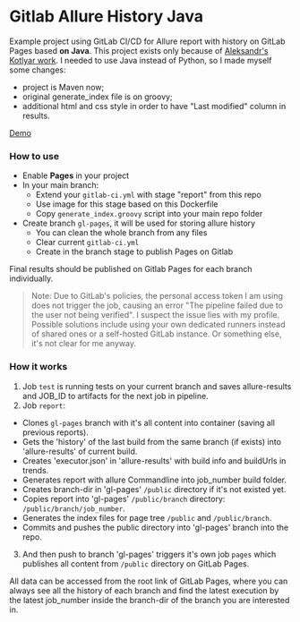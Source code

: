 # Gitlab Allure History Java

Example project using GitLab CI/CD for Allure report with history on GitLab Pages based **on Java**. This project exists only because of [Aleksandr's Kotlyar work](https://github.com/aleksandr-kotlyar/gitlab-allure-history/tree/master).
I needed to use Java instead of Python, so I made myself some changes:

- project is Maven now;
- original generate_index file is on groovy;
- additional html and css style in order to have "Last modified" column in results.

[Demo](https://gkalian.gitlab.io/gitlab-allure-history-java/)

### How to use

- Enable **Pages** in your project
- In your main branch:
  - Extend your `gitlab-ci.yml` with stage "report" from this repo
  - Use image for this stage based on this Dockerfile
  - Copy `generate_index.groovy` script into your main repo folder
- Create branch `gl-pages`, it will be used for storing allure history
    - You can clean the whole branch from any files
    - Clear current `gitlab-ci.yml`
    - Create in the branch stage to publish Pages on Gitlab

Final results should be published on Gitlab Pages for each branch individually. 

> Note: Due to GitLab's policies, the personal access token I am using does not trigger the job, causing an error "The pipeline failed due to the user not being verified". I suspect the issue lies with my profile. Possible solutions include using your own dedicated runners instead of shared ones or a self-hosted GitLab instance. Or something else, it's not clear for me anyway. 

### How it works

1. Job `test` is running tests on your current branch and saves allure-results and JOB_ID to artifacts for the next job in pipeline.
2. Job `report`:
  - Clones `gl-pages` branch with it's all content into container (saving all previous reports).
  - Gets the 'history' of the last build from the same branch (if exists) into 'allure-results' of current build.
  - Creates 'executor.json' in 'allure-results' with build info and buildUrls in trends.
  - Generates report with allure Commandline into job_number build folder.
  - Creates branch-dir in 'gl-pages' `/public` directory if it's not existed yet.
  - Copies report into 'gl-pages' `/public/branch` directory: `/public/branch/job_number`.
  - Generates the index files for page tree `/public` and `/public/branch`.
  - Commits and pushes the public directory into 'gl-pages' branch into the repo.
3. And then push to branch 'gl-pages' triggers it's own job `pages` which publishes all content from `/public` directory on GitLab Pages. 
   
All data can be accessed from the root link of GitLab Pages, where you can always see all the history of each branch and find the latest execution by the latest job_number inside the branch-dir of the branch you are interested in.
